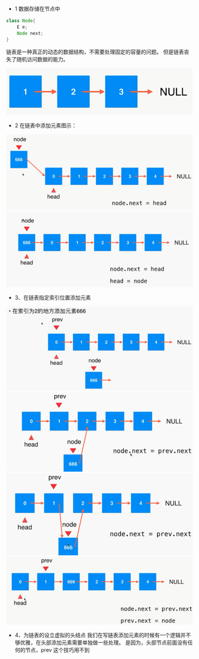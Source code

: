 - 1 数据存储在节点中 
```java
class Node{
    E e;
    Node next;
}
```
链表是一种真正的动态的数据结构，不需要处理固定的容量的问题。
但是链表丧失了随机访问数据的能力。

![链表](./image/链表01.png)

- 2 在链表中添加元素图示：

![链表](./image/链表03.png)
![链表](./image/链表02.png)

- 3、在链表指定索引位置添加元素


![链表](./image/链表04.png)
![链表](./image/链表05.png)
![链表](./image/链表06.png)
![链表](./image/链表07.png)

- 4、为链表的设立虚拟的头结点
我们在写链表添加元素的时候有一个逻辑并不够优雅，在头部添加元素需要单独做一些处理。
是因为，头部节点前面没有任何的节点，prev 这个技巧用不到




